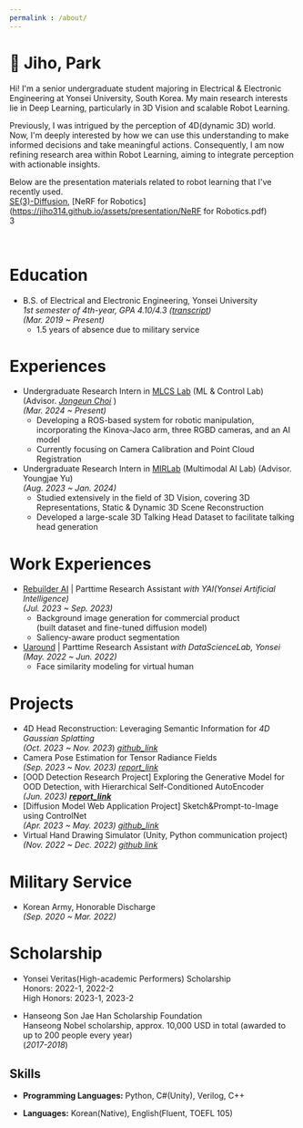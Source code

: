 ```yaml
---
permalink : /about/
---
```






<!-- style = "float: right;"/ 

<img style="text-align:left;" src = "https://jiho314.github.io/assets/imgs/me.png" width = "30%" >

-->

# 👋 Jiho, Park

Hi! I'm a senior undergraduate student majoring in Electrical & Electronic Engineering at Yonsei University, South Korea. My main research interests lie in Deep Learning, particularly in 3D Vision and scalable Robot Learning. <br/>

Previously, I was intrigued by the perception of 4D(dynamic 3D) world. Now, I'm deeply interested by how we can use this understanding to make informed decisions and take meaningful actions. Consequently, I am now refining research area within Robot Learning, aiming to integrate perception with actionable insights.<br/>

Below are the presentation materials related to robot learning that I've recently used. <br/>[SE(3)-Diffusion](https://jiho314.github.io/assets/presentation/SE(3)-DiffusionFields.pdf), [NeRF for Robotics](https://jiho314.github.io/assets/presentation/NeRF for Robotics.pdf)<br/>3

<!--

Recently, my interests have evolved to encompass the development of meaningful decisions and actions derived from this perception, leading me toward the field of Robot Learning. Consequently, I am now refining research area within Robot Learning, aiming to integrate perception with actionable insights<br/>

Now, I'm intrigued by how we can use this understanding to make informed decisions and take meaningful actions, guiding me into the realm of Robot Learning. As a result, I'm currently fine-tuning my research within Robot Learning, aiming to merge the concepts of perception with actionable insights





Before, I was really into exploring how we perceive the dynamic 3D world, that fascinating 4D space. Lately, though, I've gotten excited about going a step further—not just perceiving the world, but making smart decisions and taking actions based on what we see. This curiosity has steered me towards Robot Learning. So, I'm currently zeroing in on this cool intersection, trying to blend perception with practical, impactful actions.

Previously, I was deeply interested in understanding the perception of the dynamic 3D, or 4D, world. 

Now, I'm intrigued by how we can use this understanding to make informed decisions and take meaningful actions, guiding me into the realm of Robot Learning. As a result, I'm currently fine-tuning my research within Robot Learning, aiming to merge the concepts of perception with actionable insights.



However, I have since broadened my interests to include not only perception but also the generation of meaningful decision/actions through Robot Learning. As a result, I am currently refining my research focus within the field of Robot Learning.



Initially, my fascination lay with the perception of the 4D (Dynamic 3D) world. Recently, however, my interests have evolved to encompass the development of meaningful decisions and actions derived from this perception, leading me toward the field of Robot Learning. Consequently, I am now honing my research area within Robot Learning, aiming to integrate perception with actionable insights

I was previously interested in the perception of 4D(Dynamic 3D) world and now my research interest covering decision making and action not only perception. Therefore, now I'm narrowing down my research area among Robot Learning.

-->

<br/>





# Education

- B.S. of Electrical and Electronic Engineering, Yonsei University   
  *1st semester of 4th-year, GPA 4.10/4.3 ([transcript](https://jiho314.github.io/assets/transcript/transcript_4-1(kor)(norank).pdf))*  
  *(Mar. 2019 ~ Present)*
  - 1.5 years of absence due to military service
  

# Experiences

- Undergraduate Research Intern in [MLCS Lab](https://mlcs.yonsei.ac.kr/index.html) (ML & Control Lab) (Advisor. [*Jongeun Choi*](https://scholar.google.com/citations?user=Z-UlU3MAAAAJ&hl=en) )<br/> *(Mar. 2024 ~ Present)*
  - Developing a ROS-based system for robotic manipulation, incorporating the Kinova-Jaco arm, three RGBD cameras, and an AI model <br/>
  - Currently focusing on Camera Calibration and Point Cloud Registration
- Undergraduate Research Intern in [MIRLab](https://mirlab.yonsei.ac.kr/) (Multimodal AI Lab) (Advisor. Youngjae Yu) <br/>
  *(Aug. 2023 ~ Jan. 2024)*
  - Studied extensively in the field of 3D Vision, covering 3D Representations, Static & Dynamic 3D Scene Reconstruction
  - Developed a large-scale 3D Talking Head Dataset to facilitate talking head generation

# Work Experiences

- [Rebuilder AI](https://rebuilderai.com/) | Parttime Research Assistant *with YAI(Yonsei Artificial Intelligence)* <br/>
  *(Jul. 2023 ~ Sep. 2023)*
  - Background image generation for commercial product<br/> (built dataset and fine-tuned diffusion model)
  - Saliency-aware product segmentation 
- [Uaround](https://www.uaround.ai/) | Parttime Research Assistant *with DataScienceLab, Yonsei* <br/>
   *(May. 2022 ~ Jun. 2022)*
   - Face similarity modeling for virtual human 



# Projects

- 4D Head Reconstruction: Leveraging Semantic Information for *4D Gaussian Splatting*<br/>*(Oct. 2023 ~ Nov. 2023*) [*github_link*](https://github.com/whwjdqls/4D-Gaussian-Head.git)
- Camera Pose Estimation for Tensor Radiance Fields <br/>
  *(Sep. 2023 ~ Nov. 2023)* *[report_link](https://jiho314.github.io/assets/nope-tensorf.pdf)*
- [OOD Detection Research Project] Exploring the Generative Model for OOD Detection, with Hierarchical Self-Conditioned AutoEncoder <br/> *(Jun. 2023)* [***report_link***](https://jiho314.github.io/assets/MNIST_OOD_HSCAE.pdf)
- [Diffusion Model Web Application Project] Sketch&Prompt-to-Image using ControlNet <br/>*(Apr. 2023 ~ May. 2023) [github_link](https://github.com/devch1013/YAICON-Ditto)*
- Virtual Hand Drawing Simulator (Unity, Python communication project)  <br/>
  *(Nov. 2022 ~ Dec. 2022) [github link](https://github.com/jiho314/Unity_HandTracking_DeepLearning.git)*

# Military Service

- Korean Army, Honorable Discharge <br/>*(Sep. 2020 ~ Mar. 2022)*

# Scholarship

- Yonsei Veritas(High-academic Performers) Scholarship<br/>
  Honors: 2022-1, 2022-2 <br/>High Honors: 2023-1, 2023-2

- Hanseong Son Jae Han Scholarship Foundation  <br/>
  Hanseong Nobel scholarship, approx. 10,000 USD in total (awarded to up to 200 people every year) <br/>(*2017-2018*)

## Skills

- **Programming Languages:**  Python, C#(Unity), Verilog, C++

- **Languages:** Korean(Native), English(Fluent, TOEFL 105)



<!--



# Projects

- 4D Head Reconstruction: Leveraging Semantic information for 4D Gaussian Splatting<br/>*(Nov.2023*) [github_link](https://github.com/whwjdqls/4D-Gaussian-Head.git)
- [OOD Detection Research Project] Exploring the generative model for OOD Detection, with Hierarchical Self-Conditioned AutoEncoder <br/> *(Jun.2023)* [***report_link***](https://jiho314.github.io/assets/MNIST_OOD_HSCAE.pdf)
- [Diffusion Model Web Application Project] Sketch&Prompt-to-Image using ControlNet <br/>*(Apr.2023 ~ May.2023) [github_link](https://github.com/devch1013/YAICON-Ditto)*
- Virtual hand drawing simulator (Unity, Python communication project)  
  *(Nov. 2022 ~ Dec. 2022) [github link](https://github.com/jiho314/Unity_HandTracking_DeepLearning.git)*
- Cloth recommendation based on segmentation and data embedding   
  *(Mar. 2022 ~ Apr. 2022) [github_link](https://github.com/yejin109/MaskRCNN-Recommendation)*    

## Industry-academia cooperation projects

- Image Editing Services R&D<br/>
  *in YAI(AI club in Yonsei), with [Rebuilder AI](https://rebuilderai.com/)*
  - Background generation for commercial product
  - Saliency-aware product segmentation

- Highschool students' mathematical problem solving data clustering and analysis   
  *in Datasciencelab(Data science society in Yonsei), with Mathflat, freewheelin Inc.*   
  *(Oct. 2022 ~ Nov. 2022)*
- Service usage prediction and analysis   
  *in CSE-URP Yonsei, with JJAANN Co.*  
  *(Jul. 2022 ~ Aug. 2022)*
- Virtual face similarity modeling  
  *in Datasciencelab(Data science society in Yonsei), with MetaSoul, Uaround Co., Ltd*  
  *(May. 2022 ~ June. 2022)*



# Internship

- Undergraduate Intern in [MIRLab](https://mirlab.yonsei.ac.kr/) <br/>
  *(Jul.2023 ~ present)*
- CSE(Computational Science and Engineering)-URP Yonsei University in [MIDaS Lab](https://sites.google.com/site/midasyonsei)  
  *(Jul.2022 ~ Aug. 2022)*



# Military Service

- Korean Army, Honorable Discharge  
  *(Sep. 2020 ~ Mar. 2022)*

# Scholarship

- Yonsei Veritas(High-academic Performers) Scholarship   
  *(2022-2, 2023-1, 2023-2)*

# Studied Paper

### - Computer Vision

>  [VGGNet] Very Deep Convolutional Networks for Large-Scale Image Recognition [*vggnet_review*](https://jiho314.github.io/assets/paper-review/vggnet_review.pdf) <br/>[ResNet] Deep Residual Learning for Image Recognition [*resnet_review*](https://jiho314.github.io/assets/paper-review/resnet_review.pdf) <br/>[SpatialTransformer] Spatial Transformer Networks [*spatialtransformer_review*](https://jiho314.github.io/assets/paper-review/spatialtransformer_review.pdf) <br/>[FSRCNN] Accelerating the Super-Resolution Convolutional Neural Network [*fsrcnn_review*](https://jiho314.github.io/assets/paper-review/fsrcnn_review.pdf) <br/>[FCN] Fully Convolutional Networks for Semantic Segmentation  [*fcn_review*](https://jiho314.github.io/assets/paper-review/fcn_review.pdf) <br/>[DilatedConv] Multi-Scale Context Aggregation by Dilated Convolutions [*dilatedconv_review*](https://jiho314.github.io/assets/paper-review/dilatedconv_review.pdf) <br/>[YOLO] You Only Look Once: Unified, Real-Time Object Detection  [*yolo_review*](https://jiho314.github.io/assets/paper-review/yolo_review.pdf) <br/>
>  [Style Transfer] Image Style Transfer Using Convolutional Neural Networks [styletransfer_review](https://jiho314.github.io/assets/paper-review/styletransfer_review.pdf) <br/>Perceptual Losses for Real-Time Style Transfer and Super-Resolution [perceptualloss_review](https://jiho314.github.io/assets/paper-review/styletransfer_review.pdf) <br/>Grad-CAM: Visual Explanations from Deep Networks via Gradient-based Localization [gradcam_review](https://jiho314.github.io/assets/paper-review/gradcam_review.pdf) <br/>

### - Generative

> [GAN] Generative Adversarial Nets [gan_review](https://jiho314.github.io/assets/paper-review/gan_review.pdf) <br/>[cGAN] Conditonal Generative Adversarial Nets [cgan_review](https://jiho314.github.io/assets/paper-review/gradcam_review.pdf) <br/>[pix2pix] Image-to-Image Translation with Conditional Adversarial Networks <br/>
> [CycleGAN] Unpaired Image-to-Image Translation using Cycle-Consistent Adversarial Networks [*cyclegan_ppt* ](https://jiho314.github.io/assets/presentation/cyclegan_ppt.pdf)<br/>[DefenseGAN] Protecting Classifiers against Adversarial Attacks using Generative Models<br/>[DallE1] Zero-Shot Text-to-Image Generation<br/>

### - Diffusion

> Understanding Diffusion Models: A Unified Perspective [***Diffusion_Presentation***](https://jiho314.github.io/assets/presentation/diffusion_ppt.pdf)<br/>[DDPM] Denoising Diffusion Probabilistic Models <br/>[Latent Diffusion] High-Resolution Image Synthesis with Latent Diffusion Models <br/>[ControlNet] Adding Conditional Control to Text-to-Image Diffusion Models <br/>

### - 3D

> NeRF: Representing Scenes as Neural Radiance Fields for View Synthesis [*nerf_ppt*](https://jiho314.github.io/assets/presentation/nerf_ppt.pdf) <br/>NeuS: Learning Neural Implicit Surfaces by Volume Rendering for Multi-view Reconstruction <br/>Neural 3D Scene Reconstruction with the Manhattan-world Assumption [ManhattanSDF_ppt](https://jiho314.github.io/assets/presentation/ManhattanSDF_ppt.pdf)<br/>TensoRF: Tensorial Radiance Fields <br/>

### - NLP

> Empirical Evaluation of Gated Recurrent Neural Networks on Sequence Modeling [gru_review](https://jiho314.github.io/assets/paper-review/gru_review.pdf)<br/>Sequence to Sequence Learning with Neural Networks <br/>
> Attention is all you need



-->

